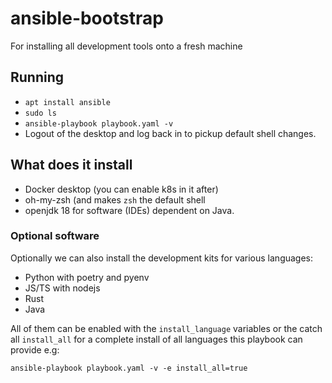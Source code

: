 # ansible-bootstrap
For installing all development tools onto a fresh machine

## Running

* `apt install ansible`
* `sudo ls`
* `ansible-playbook playbook.yaml -v`
* Logout of the desktop and log back in to pickup default shell changes.

## What does it install 

* Docker desktop (you can enable k8s in it after) 
* oh-my-zsh (and makes `zsh` the default shell
* openjdk 18 for software (IDEs) dependent on Java.

### Optional software

Optionally we can also install the development kits for various languages:

* Python with poetry and pyenv
* JS/TS with nodejs
* Rust
* Java

All of them can be enabled with the `install_language` variables or the catch all `install_all` for a complete install of all languages this playbook can provide e.g: 

`ansible-playbook playbook.yaml -v -e install_all=true`

